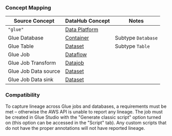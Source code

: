 ### Concept Mapping

| Source Concept       | DataHub Concept                                           | Notes              |
| -------------------- | --------------------------------------------------------- | ------------------ |
| `"glue"`             | [Data Platform](../../metamodel/entities/dataPlatform.md) |                    |
| Glue Database        | [Container](../../metamodel/entities/container.md)        | Subtype `Database` |
| Glue Table           | [Dataset](../../metamodel/entities/dataset.md)            | Subtype `Table`    |
| Glue Job             | [Dataflow](../../metamodel/entities/dataflow.md)          |                    |
| Glue Job Transform   | [Datajob](../../metamodel/entities/datajob.md)            |                    |
| Glue Job Data source | [Dataset](../../metamodel/entities/dataset.md)            |                    |
| Glue Job Data sink   | [Dataset](../../metamodel/entities/dataset.md)            |                    |


### Compatibility

To capture lineage across Glue jobs and databases, a requirements must be met – otherwise the AWS API is unable to report any lineage. The job must be created in Glue Studio with the "Generate classic script" option turned on (this option can be accessed in the "Script" tab). Any custom scripts that do not have the proper annotations will not have reported lineage.
